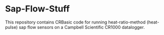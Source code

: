 # Sap-Flow-Stuff

This repository contains CRBasic code for running heat-ratio-method (heat-pulse) sap flow sensors on a Campbell Scientific CR1000 datalogger.
